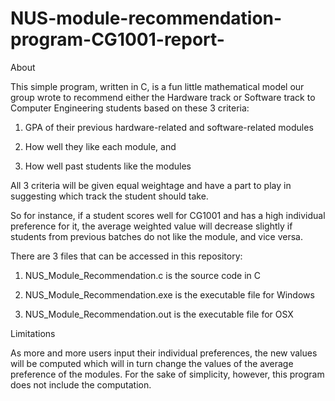 # NUS-module-recommendation-program-CG1001-report-
About

This simple program, written in C, is a fun little mathematical model our group wrote to recommend either the Hardware track or Software track to Computer Engineering students based on these 3 criteria:

1) GPA of their previous hardware-related and software-related modules

2) How well they like each module, and

3) How well past students like the modules

All 3 criteria will be given equal weightage and have a part to play in suggesting which track the student should take.

So for instance, if a student scores well for CG1001 and has a high individual preference for it, the average weighted value will decrease slightly if students from previous batches do not like the module, and vice versa.

There are 3 files that can be accessed in this repository:

1) NUS_Module_Recommendation.c is the source code in C

2) NUS_Module_Recommendation.exe is the executable file for Windows

3) NUS_Module_Recommendation.out is the executable file for OSX

Limitations

As more and more users input their individual preferences, the new values will be computed which will in turn change the values of the average preference of the modules. For the sake of simplicity, however, this program does not include the computation.
